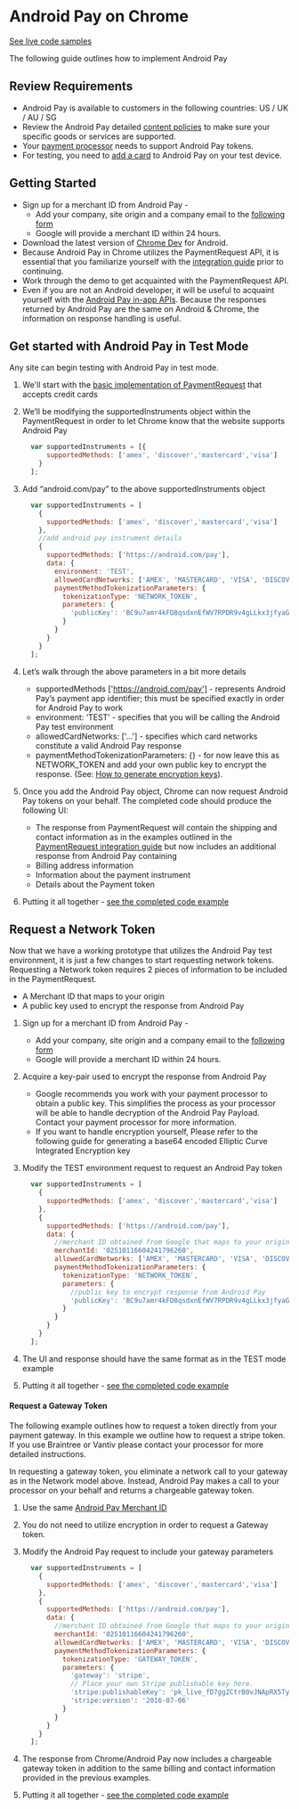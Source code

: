 # Android Pay on Chrome

[See live code samples](https://paymentrequestguide.firebaseapp.com)

The following guide outlines how to implement Android Pay

## Review Requirements
- Android Pay is available to customers in the following countries: US / UK / AU / SG
- Review the Android Pay detailed [content policies](https://support.google.com/payments/merchant/answer/75724?payments_to_biz=&rd=1) to make sure your specific goods or services are supported.
- Your [payment processor](https://developers.google.com/android-pay/#processors) needs to support Android Pay tokens.
- For testing, you need to [add a card](https://support.google.com/androidpay/answer/6289372?hl=en&ref_topic=6224823) to Android Pay on your test device.

## Getting Started
- Sign up for a merchant ID from Android Pay - 
   - Add your company, site origin and a company email to the [following form](https://goo.gl/forms/SiKd7GAESCPNg9H83)
   - Google will provide a merchant ID within 24 hours.
- Download the latest version of [Chrome Dev](https://play.google.com/store/apps/details?id=com.chrome.dev) for Android.
- Because Android Pay in Chrome utilizes the PaymentRequest API, it is essential that you familiarize yourself with the [integration guide](https://developers.google.com/web/fundamentals/primers/payment-request/?hl=en) prior to continuing.
- Work through the demo to get acquainted with the PaymentRequest API.
- Even if you are not an Android developer, it will be useful to acquaint yourself with the [Android Pay in-app APIs](https://developers.google.com/android-pay/android/tutorial).  Because the responses returned by Android Pay are the same on Android & Chrome, the information on response handling is useful.

## Get started with Android Pay in Test Mode

Any site can begin testing with Android Pay in test mode.

1. We'll start with the [basic implementation of PaymentRequest](https://github.com/asieke/prguide/blob/master/public/credit_cards.html) that accepts credit cards
2. We’ll be modifying the supportedInstruments object within the PaymentRequest in order to let Chrome know that the website supports Android Pay 

	```javascript
	  var supportedInstruments = [{
	      supportedMethods: ['amex', 'discover','mastercard','visa']
	    }
	  ];
	```

3. Add “android.com/pay” to the above supportedInstruments object

	```javascript
	  var supportedInstruments = [
	    {
	      supportedMethods: ['amex', 'discover','mastercard','visa']
	    },
	    //add android pay instrument details
	    {
	      supportedMethods: ['https://android.com/pay'],
	      data: {
	        environment: 'TEST',
	        allowedCardNetworks: ['AMEX', 'MASTERCARD', 'VISA', 'DISCOVER'],
	        paymentMethodTokenizationParameters: {
	          tokenizationType: 'NETWORK_TOKEN',
	          parameters: {
	            'publicKey': 'BC9u7amr4kFD8qsdxnEfWV7RPDR9v4gLLkx3jfyaGOvxBoEuLZKE0Tt5O/2jMMxJ9axHpAZD2Jhi4E74nqxr944='
	          }
	        }
	      }
	    }
	  ];
	```

4. Let’s walk through the above parameters in a bit more details
   - supportedMethods ['https://android.com/pay'] - represents Android Pay’s payment app identifier; this must be specified exactly in order for Android Pay to work
   - environment: ‘TEST’ - specifies that you will be calling the Android Pay test environment
   - allowedCardNetworks: ['...'] - specifies which card networks constitute a valid Android Pay response
   - paymentMethodTokenizationParameters: {} - for now leave this as NETWORK_TOKEN and add your own public key to encrypt the response.  (See: [How to generate encryption keys](https://developers.google.com/android-pay/integration/gateway-processor-integration#retrieving-the-encrypted-payload)).
5. Once you add the Android Pay object, Chrome can now request Android Pay tokens on your behalf.  The completed code should produce the following UI:
   - The response from PaymentRequest will contain the shipping and contact information as in the examples outlined in the [PaymentRequest integration guide](https://developers.google.com/web/fundamentals/primers/payment-request/?hl=en) but now includes an additional response from Android Pay containing
   - Billing address information
   - Information about the payment instrument
   - Details about the Payment token
6. Putting it all together - [see the completed code example](https://github.com/asieke/prguide/blob/master/public/tutorial.html)

## Request a Network Token

Now that we have a working prototype that utilizes the Android Pay test environment, it is just a few changes to start requesting network tokens.  Requesting a Network token requires 2 pieces of information to be included in the PaymentRequest.

 - A Merchant ID that maps to your origin
 - A public key used to encrypt the response from Android Pay
 
1. Sign up for a merchant ID from Android Pay - 
   - Add your company, site origin and a company email to the [following form](https://goo.gl/forms/SiKd7GAESCPNg9H83)
   - Google will provide a merchant ID within 24 hours.
2. Acquire a key-pair used to encrypt the response from Android Pay
   - Google recommends you work with your payment processor to obtain a public key.  This simplifies the process as your processor will be able to handle decryption of the Android Pay Payload.  Contact your payment processor for more information.
   - If you want to handle encryption yourself, Please refer to the following guide for generating a base64 encoded Elliptic Curve Integrated Encryption key
3. Modify the TEST environment request to request an Android Pay token

	```javascript
	  var supportedInstruments = [
	    {
	      supportedMethods: ['amex', 'discover','mastercard','visa']
	    },
	    {
	      supportedMethods: ['https://android.com/pay'],
	      data: {
	        //merchant ID obtained from Google that maps to your origin
	        merchantId: '02510116604241796260',
	        allowedCardNetworks: ['AMEX', 'MASTERCARD', 'VISA', 'DISCOVER'],
	        paymentMethodTokenizationParameters: {
	          tokenizationType: 'NETWORK_TOKEN',
	          parameters: {
	            //public key to encrypt response from Android Pay
	            'publicKey': 'BC9u7amr4kFD8qsdxnEfWV7RPDR9v4gLLkx3jfyaGOvxBoEuLZKE0Tt5O/2jMMxJ9axHpAZD2Jhi4E74nqxr944='
	          }
	        }
	      }
	    }
	  ];
	```

4. The UI and response should have the same format as in the TEST mode example
5. Putting it all together - [see the completed code example](https://github.com/asieke/prguide/blob/master/public/android_pay_network.html)

#### Request a Gateway Token

The following example outlines how to request a token directly from your payment gateway.  In this example we outline how to request a stripe token.  If you use Braintree or Vantiv please contact your processor for more detailed instructions.

In requesting a gateway token, you eliminate a network call to your gateway as in the Network model above.  Instead, Android Pay makes a call to your processor on your behalf and returns a chargeable gateway token.

1. Use the same [Android Pay Merchant ID](https://goo.gl/forms/SiKd7GAESCPNg9H83)
2. You do not need to utilize encryption in order to request a Gateway token.
3. Modify the Android Pay request to include your gateway parameters

	```javascript
	  var supportedInstruments = [
	    {
	      supportedMethods: ['amex', 'discover','mastercard','visa']
	    },
	    {
	      supportedMethods: ['https://android.com/pay'],
	      data: {
	        //merchant ID obtained from Google that maps to your origin
	        merchantId: '02510116604241796260',
	        allowedCardNetworks: ['AMEX', 'MASTERCARD', 'VISA', 'DISCOVER'],
	        paymentMethodTokenizationParameters: {
	          tokenizationType: 'GATEWAY_TOKEN',
	          parameters: {
	            'gateway': 'stripe',
	            // Place your own Stripe publishable key here.
	            'stripe:publishableKey': 'pk_live_fD7ggZCtrB0vJNApRX5TyJ9T',
	            'stripe:version': '2016-07-06'
	          }
	        }
	      }
	    }
	  ];
	 ```

4. The response from Chrome/Android Pay now includes a chargeable gateway token in addition to the same billing and contact information provided in the previous examples.
5. Putting it all together - [see the completed code example](https://github.com/asieke/prguide/blob/master/public/android_pay_gateway.html)


